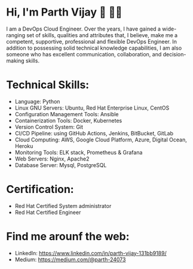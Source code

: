 # Hi, I'm Parth Vijay :wave: :man_technologist:

I am a DevOps Cloud Engineer. Over the years, I have gained a wide-ranging set of skills, qualities and attributes that, I believe, make me a competent, supportive, professional and flexible DevOps Engineer. In addition to possessing solid technical knowledge capabilities, I am also someone who has excellent communication, collaboration, and decision-making skills.

# Technical Skills:

- Language: Python
- Linux GNU Servers: Ubuntu, Red Hat Enterprise Linux, CentOS
- Configuration Management Tools: Ansible
- Containerization Tools: Docker, Kubernetes
- Version Control System: Git
- CI/CD Pipeline: using GitHub Actions, Jenkins, BitBucket, GitLab
- Cloud Computing: AWS, Google Cloud Platform, Azure, Digital Ocean, Heroku
- Monitoring Tools: ELK stack, Prometheus & Grafana
- Web Servers: Nginx, Apache2
- Database Server: Mysql, PostgreSQL


# Certification:

- Red Hat Certified System administrator
- Red Hat Certified Engineer

# Find me arounf the web:

- LinkedIn: https://www.linkedin.com/in/parth-vijay-131bb9189/
- Medium: https://medium.com/@parth-24073